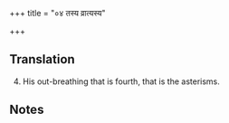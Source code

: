 +++
title = "०४ तस्य व्रात्यस्य"

+++
## Translation
4. His out-breathing that is fourth, that is the asterisms.

## Notes

